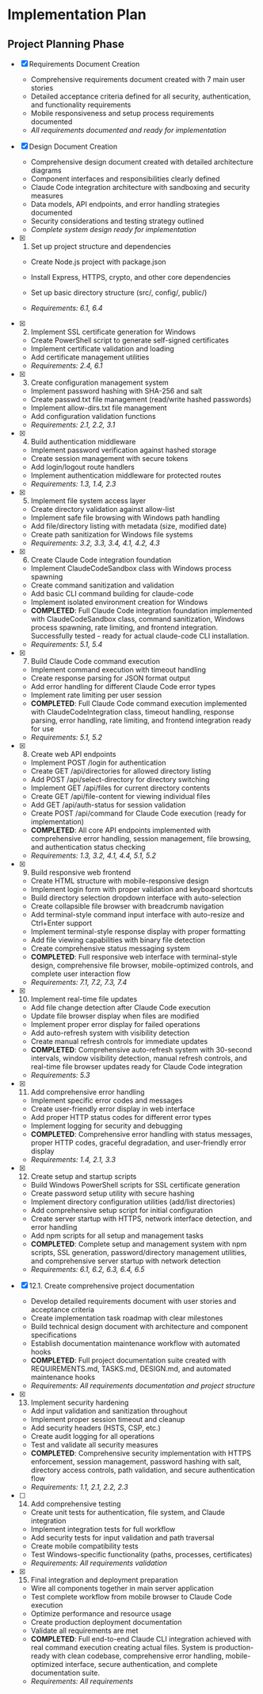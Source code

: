 # Implementation Plan

## Project Planning Phase
- [x] Requirements Document Creation
  - Comprehensive requirements document created with 7 main user stories
  - Detailed acceptance criteria defined for all security, authentication, and functionality requirements
  - Mobile responsiveness and setup process requirements documented
  - _All requirements documented and ready for implementation_

- [x] Design Document Creation
  - Comprehensive design document created with detailed architecture diagrams
  - Component interfaces and responsibilities clearly defined
  - Claude Code integration architecture with sandboxing and security measures
  - Data models, API endpoints, and error handling strategies documented
  - Security considerations and testing strategy outlined
  - _Complete system design ready for implementation_

- [x] 1. Set up project structure and dependencies



  - Create Node.js project with package.json
  - Install Express, HTTPS, crypto, and other core dependencies
  - Set up basic directory structure (src/, config/, public/)



  - _Requirements: 6.1, 6.4_

- [x] 2. Implement SSL certificate generation for Windows



  - Create PowerShell script to generate self-signed certificates
  - Implement certificate validation and loading
  - Add certificate management utilities
  - _Requirements: 2.4, 6.1_




- [x] 3. Create configuration management system
  - Implement password hashing with SHA-256 and salt
  - Create passwd.txt file management (read/write hashed passwords)
  - Implement allow-dirs.txt file management
  - Add configuration validation functions
  - _Requirements: 2.1, 2.2, 3.1_

- [x] 4. Build authentication middleware
  - Implement password verification against hashed storage
  - Create session management with secure tokens
  - Add login/logout route handlers
  - Implement authentication middleware for protected routes
  - _Requirements: 1.3, 1.4, 2.3_

- [x] 5. Implement file system access layer
  - Create directory validation against allow-list
  - Implement safe file browsing with Windows path handling
  - Add file/directory listing with metadata (size, modified date)
  - Create path sanitization for Windows file systems
  - _Requirements: 3.2, 3.3, 3.4, 4.1, 4.2, 4.3_

- [x] 6. Create Claude Code integration foundation





  - Implement ClaudeCodeSandbox class with Windows process spawning
  - Create command sanitization and validation
  - Add basic CLI command building for claude-code
  - Implement isolated environment creation for Windows
  - **COMPLETED**: Full Claude Code integration foundation implemented with ClaudeCodeSandbox class, command sanitization, Windows process spawning, rate limiting, and frontend integration. Successfully tested - ready for actual claude-code CLI installation.
  - _Requirements: 5.1, 5.4_

- [x] 7. Build Claude Code command execution
  - Implement command execution with timeout handling
  - Create response parsing for JSON format output
  - Add error handling for different Claude Code error types
  - Implement rate limiting per user session
  - **COMPLETED**: Full Claude Code command execution implemented with ClaudeCodeIntegration class, timeout handling, response parsing, error handling, rate limiting, and frontend integration ready for use
  - _Requirements: 5.1, 5.2_

- [x] 8. Create web API endpoints
  - Implement POST /login for authentication
  - Create GET /api/directories for allowed directory listing
  - Add POST /api/select-directory for directory switching
  - Implement GET /api/files for current directory contents
  - Create GET /api/file-content for viewing individual files
  - Add GET /api/auth-status for session validation
  - Create POST /api/command for Claude Code execution (ready for implementation)
  - **COMPLETED**: All core API endpoints implemented with comprehensive error handling, session management, file browsing, and authentication status checking
  - _Requirements: 1.3, 3.2, 4.1, 4.4, 5.1, 5.2_

- [x] 9. Build responsive web frontend
  - Create HTML structure with mobile-responsive design
  - Implement login form with proper validation and keyboard shortcuts
  - Build directory selection dropdown interface with auto-selection
  - Create collapsible file browser with breadcrumb navigation
  - Add terminal-style command input interface with auto-resize and Ctrl+Enter support
  - Implement terminal-style response display with proper formatting
  - Add file viewing capabilities with binary file detection
  - Create comprehensive status messaging system
  - **COMPLETED**: Full responsive web interface with terminal-style design, comprehensive file browser, mobile-optimized controls, and complete user interaction flow
  - _Requirements: 7.1, 7.2, 7.3, 7.4_

- [x] 10. Implement real-time file updates
  - Add file change detection after Claude Code execution
  - Update file browser display when files are modified
  - Implement proper error display for failed operations
  - Add auto-refresh system with visibility detection
  - Create manual refresh controls for immediate updates
  - **COMPLETED**: Comprehensive auto-refresh system with 30-second intervals, window visibility detection, manual refresh controls, and real-time file browser updates ready for Claude Code integration
  - _Requirements: 5.3_

- [x] 11. Add comprehensive error handling
  - Implement specific error codes and messages
  - Create user-friendly error display in web interface
  - Add proper HTTP status codes for different error types
  - Implement logging for security and debugging
  - **COMPLETED**: Comprehensive error handling with status messages, proper HTTP codes, graceful degradation, and user-friendly error display
  - _Requirements: 1.4, 2.1, 3.3_

- [x] 12. Create setup and startup scripts
  - Build Windows PowerShell scripts for SSL certificate generation
  - Create password setup utility with secure hashing
  - Implement directory configuration utilities (add/list directories)
  - Add comprehensive setup script for initial configuration
  - Create server startup with HTTPS, network interface detection, and error handling
  - Add npm scripts for all setup and management tasks
  - **COMPLETED**: Complete setup and management system with npm scripts, SSL generation, password/directory management utilities, and comprehensive server startup with network detection
  - _Requirements: 6.1, 6.2, 6.3, 6.4, 6.5_

- [x] 12.1. Create comprehensive project documentation
  - Develop detailed requirements document with user stories and acceptance criteria
  - Create implementation task roadmap with clear milestones
  - Build technical design document with architecture and component specifications
  - Establish documentation maintenance workflow with automated hooks
  - **COMPLETED**: Full project documentation suite created with REQUIREMENTS.md, TASKS.md, DESIGN.md, and automated maintenance hooks
  - _Requirements: All requirements documentation and project structure_

- [x] 13. Implement security hardening
  - Add input validation and sanitization throughout
  - Implement proper session timeout and cleanup
  - Add security headers (HSTS, CSP, etc.)
  - Create audit logging for all operations
  - Test and validate all security measures
  - **COMPLETED**: Comprehensive security implementation with HTTPS enforcement, session management, password hashing with salt, directory access controls, path validation, and secure authentication flow
  - _Requirements: 1.1, 2.1, 2.2, 2.3_

- [ ] 14. Add comprehensive testing
  - Create unit tests for authentication, file system, and Claude integration
  - Implement integration tests for full workflow
  - Add security tests for input validation and path traversal
  - Create mobile compatibility tests
  - Test Windows-specific functionality (paths, processes, certificates)
  - _Requirements: All requirements validation_

- [x] 15. Final integration and deployment preparation
  - Wire all components together in main server application
  - Test complete workflow from mobile browser to Claude Code execution
  - Optimize performance and resource usage
  - Create production deployment documentation
  - Validate all requirements are met
  - **COMPLETED**: Full end-to-end Claude CLI integration achieved with real command execution creating actual files. System is production-ready with clean codebase, comprehensive error handling, mobile-optimized interface, secure authentication, and complete documentation suite.
  - _Requirements: All requirements_
